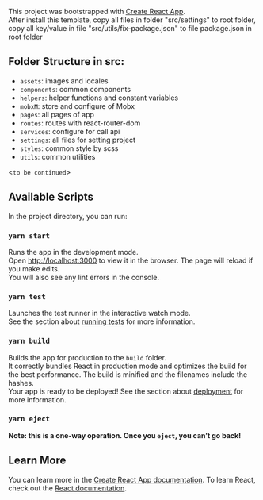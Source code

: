 This project was bootstrapped with [Create React App](https://github.com/facebook/create-react-app).<br />
After install this template, copy all files in folder "src/settings" to root folder, copy all key/value in file "src/utils/fix-package.json" to file package.json in root folder

## Folder Structure in src:
* `assets`: images and locales
* `components`: common components
* `helpers`: helper functions and constant variables
* `mobxM`: store and configure of Mobx
* `pages`: all pages of app
* `routes`: routes with react-router-dom
* `services`: configure for call api
* `settings`: all files for setting project
* `styles`: common style by scss
* `utils`: common utilities

<`to be continued`>

## Available Scripts
In the project directory, you can run:

### `yarn start`
Runs the app in the development mode.<br />
Open [http://localhost:3000](http://localhost:3000) to view it in the browser.
The page will reload if you make edits.<br />
You will also see any lint errors in the console.

### `yarn test`
Launches the test runner in the interactive watch mode.<br />
See the section about [running tests](https://facebook.github.io/create-react-app/docs/running-tests) for more information.

### `yarn build`
Builds the app for production to the `build` folder.<br />
It correctly bundles React in production mode and optimizes the build for the best performance.
The build is minified and the filenames include the hashes.<br />
Your app is ready to be deployed!
See the section about [deployment](https://facebook.github.io/create-react-app/docs/deployment) for more information.

### `yarn eject`
**Note: this is a one-way operation. Once you `eject`, you can’t go back!**

## Learn More
You can learn more in the [Create React App documentation](https://facebook.github.io/create-react-app/docs/getting-started).
To learn React, check out the [React documentation](https://reactjs.org/).
